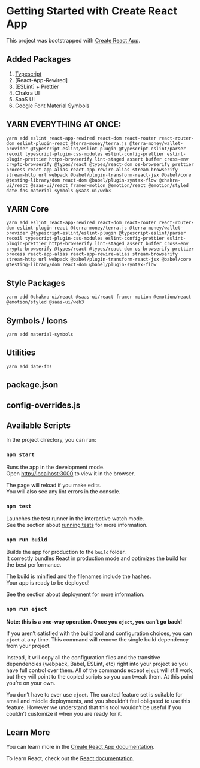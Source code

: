 # Getting Started with Create React App

This project was bootstrapped with [Create React App](https://github.com/facebook/create-react-app).

## Added Packages

1. [Typescript](https://www.typescriptlang.org/)
1. [React-App-Rewired]
1. [ESLint] + Prettier
1. Chakra UI
1. SaaS UI
1. Google Font Material Symbols


## YARN EVERYTHING AT ONCE:

```yarn add eslint react-app-rewired react-dom react-router react-router-dom eslint-plugin-react @terra-money/terra.js @terra-money/wallet-provider @typescript-eslint/eslint-plugin @typescript-eslint/parser recoil typescript-plugin-css-modules eslint-config-prettier eslint-plugin-prettier https-browserify lint-staged assert buffer cross-env crypto-browserify @types/react @types/react-dom os-browserify prettier process react-app-alias react-app-rewire-alias stream-browserify stream-http url webpack @babel/plugin-transform-react-jsx @babel/core @testing-library/dom react-dom @babel/plugin-syntax-flow @chakra-ui/react @saas-ui/react framer-motion @emotion/react @emotion/styled date-fns material-symbols @saas-ui/web3```

## YARN Core

`yarn add eslint react-app-rewired react-dom react-router react-router-dom eslint-plugin-react @terra-money/terra.js @terra-money/wallet-provider @typescript-eslint/eslint-plugin @typescript-eslint/parser recoil typescript-plugin-css-modules eslint-config-prettier eslint-plugin-prettier https-browserify lint-staged assert buffer cross-env crypto-browserify @types/react @types/react-dom os-browserify prettier process react-app-alias react-app-rewire-alias stream-browserify stream-http url webpack @babel/plugin-transform-react-jsx @babel/core @testing-library/dom react-dom @babel/plugin-syntax-flow`

## Style Packages

`yarn add @chakra-ui/react @saas-ui/react framer-motion @emotion/react @emotion/styled @saas-ui/web3`

## Symbols / Icons

`yarn add material-symbols`

## Utilities

`yarn add date-fns`

## package.json

## config-overrides.js


## Available Scripts

In the project directory, you can run:

### `npm start`

Runs the app in the development mode.\
Open [http://localhost:3000](http://localhost:3000) to view it in the browser.

The page will reload if you make edits.\
You will also see any lint errors in the console.

### `npm test`

Launches the test runner in the interactive watch mode.\
See the section about [running tests](https://facebook.github.io/create-react-app/docs/running-tests) for more information.

### `npm run build`

Builds the app for production to the `build` folder.\
It correctly bundles React in production mode and optimizes the build for the best performance.

The build is minified and the filenames include the hashes.\
Your app is ready to be deployed!

See the section about [deployment](https://facebook.github.io/create-react-app/docs/deployment) for more information.

### `npm run eject`

**Note: this is a one-way operation. Once you `eject`, you can’t go back!**

If you aren’t satisfied with the build tool and configuration choices, you can `eject` at any time. This command will remove the single build dependency from your project.

Instead, it will copy all the configuration files and the transitive dependencies (webpack, Babel, ESLint, etc) right into your project so you have full control over them. All of the commands except `eject` will still work, but they will point to the copied scripts so you can tweak them. At this point you’re on your own.

You don’t have to ever use `eject`. The curated feature set is suitable for small and middle deployments, and you shouldn’t feel obligated to use this feature. However we understand that this tool wouldn’t be useful if you couldn’t customize it when you are ready for it.

## Learn More

You can learn more in the [Create React App documentation](https://facebook.github.io/create-react-app/docs/getting-started).

To learn React, check out the [React documentation](https://reactjs.org/).
